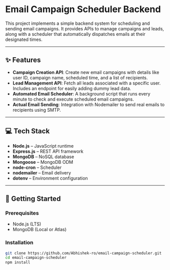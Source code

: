 # Email Campaign Scheduler Backend

This project implements a simple backend system for scheduling and sending email campaigns. It provides APIs to manage campaigns and leads, along with a scheduler that automatically dispatches emails at their designated times.

---

## ✨ Features

- **Campaign Creation API**: Create new email campaigns with details like user ID, campaign name, scheduled time, and a list of recipients.
- **Lead Management API**: Fetch all leads associated with a specific user. Includes an endpoint for easily adding dummy lead data.
- **Automated Email Scheduler**: A background script that runs every minute to check and execute scheduled email campaigns.
- **Actual Email Sending**: Integration with Nodemailer to send real emails to recipients using SMTP.

---

## 💻 Tech Stack

- **Node.js** – JavaScript runtime
- **Express.js** – REST API framework
- **MongoDB** – NoSQL database
- **Mongoose** – MongoDB ODM
- **node-cron** – Scheduler
- **nodemailer** – Email delivery
- **dotenv** – Environment configuration

---

## 🚀 Getting Started

### Prerequisites

- Node.js (LTS)
- MongoDB (Local or Atlas)

### Installation

```bash
git clone https://github.com/Abhishek-ro/email-campaign-scheduler.git
cd email-campaign-scheduler
npm install
